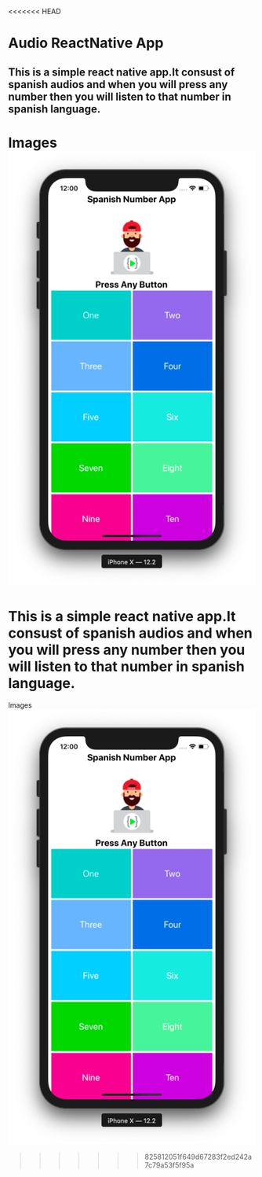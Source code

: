 <<<<<<< HEAD
# Audio ReactNative App
## This is a simple react native app.It consust of spanish audios and when you will press any number then you will listen to that number in spanish language.

Images
![Screenshot](spanish.png "LCO")
=======
# This is a simple react native app.It consust of spanish audios and when you will press any number then you will listen to that number in spanish language.

Images
![Screenshot](spanish.png "LCO")
>>>>>>> 825812051f649d67283f2ed242a7c79a53f5f95a
